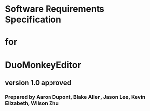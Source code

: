 # Software Requirements Specification
# for
# DuoMonkeyEditor
## version 1.0 approved
### Prepared by Aaron Dupont, Blake Allen, Jason Lee, Kevin Elizabeth, Wilson Zhu
